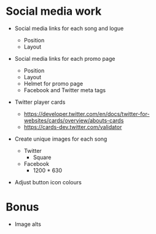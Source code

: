 # Social media work

* Social media links for each song and logue
    * Position
    * Layout
* Social media links for each promo page
    * Position
    * Layout
    * Helmet for promo page
    * Facebook and Twitter meta tags

* Twitter player cards
    * https://developer.twitter.com/en/docs/twitter-for-websites/cards/overview/abouts-cards
    * https://cards-dev.twitter.com/validator
* Create unique images for each song
    * Twitter
        * Square
    * Facebook
        * 1200 * 630

* Adjust button icon colours

# Bonus
* Image alts